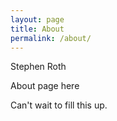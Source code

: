 ```yaml
---
layout: page
title: About
permalink: /about/
---
```


Stephen Roth

About page here

Can't wait to fill this up.
